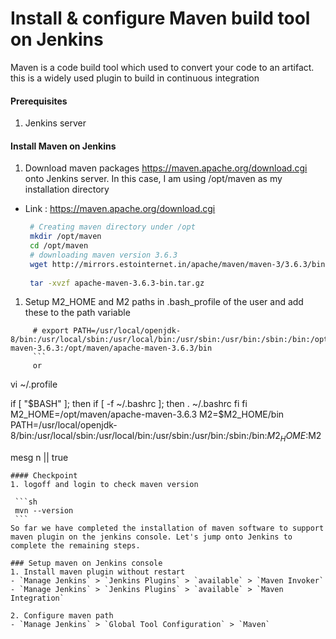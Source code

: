 #  Install & configure Maven build tool on Jenkins
Maven is a code build tool which used to convert your code to an artifact. this is a widely used plugin to build in continuous integration


#### Prerequisites
1. Jenkins server

#### Install Maven on Jenkins
1. Download maven packages https://maven.apache.org/download.cgi onto Jenkins server. In this case, I am using /opt/maven as my installation directory
 - Link : https://maven.apache.org/download.cgi
    ```sh
     # Creating maven directory under /opt
     mkdir /opt/maven
     cd /opt/maven
     # downloading maven version 3.6.3
     wget http://mirrors.estointernet.in/apache/maven/maven-3/3.6.3/binaries/apache-maven-3.6.3-bin.tar.gz
     
     tar -xvzf apache-maven-3.6.3-bin.tar.gz
     ```
1. Setup M2_HOME and M2 paths in .bash_profile of the user and add these to the path variable
```
     # export PATH=/usr/local/openjdk-8/bin:/usr/local/sbin:/usr/local/bin:/usr/sbin:/usr/bin:/sbin:/bin:/opt/maven/apache-maven-3.6.3:/opt/maven/apache-maven-3.6.3/bin 
     ```
     or
   ```
   vi ~/.profile
   
if [ "$BASH" ]; then
  if [ -f ~/.bashrc ]; then
    . ~/.bashrc
  fi
fi
M2_HOME=/opt/maven/apache-maven-3.6.3
M2=$M2_HOME/bin
PATH=/usr/local/openjdk-8/bin:/usr/local/sbin:/usr/local/bin:/usr/sbin:/usr/bin:/sbin:/bin:$M2_HOME:$M2

mesg n || true
   ```
#### Checkpoint 
1. logoff and login to check maven version
  
    ```sh
    mvn --version
    ```
So far we have completed the installation of maven software to support maven plugin on the jenkins console. Let's jump onto Jenkins to complete the remaining steps. 

### Setup maven on Jenkins console
1. Install maven plugin without restart  
  - `Manage Jenkins` > `Jenkins Plugins` > `available` > `Maven Invoker`
  - `Manage Jenkins` > `Jenkins Plugins` > `available` > `Maven Integration`

2. Configure maven path
  - `Manage Jenkins` > `Global Tool Configuration` > `Maven`

